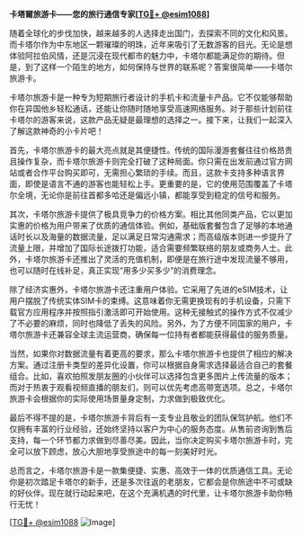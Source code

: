 **卡塔爾旅游卡——您的旅行通信专家[[TG💪+ @esim1088](https://t.me/s/esim1088)]**

随着全球化的步伐加快，越来越多的人选择走出国门，去探索不同的文化和风景。而卡塔尔作为中东地区一颗璀璨的明珠，近年来吸引了无数游客的目光。无论是想体验阿拉伯风情，还是沉浸在现代都市的魅力中，卡塔尔都能满足你的期待。但是，到了这样一个陌生的地方，如何保持与世界的联系呢？答案很简单——卡塔尔旅游卡。

卡塔尔旅游卡是一种专为短期旅行者设计的手机卡和流量卡产品。它不仅能够帮助你在异国他乡轻松通话，还能让你随时随地享受高速网络服务。对于那些计划前往卡塔尔的游客来说，这款产品无疑是最理想的选择之一。接下来，让我们一起深入了解这款神奇的小卡片吧！

首先，卡塔尔旅游卡的最大亮点就是其便捷性。传统的国际漫游套餐往往价格昂贵且操作复杂，而卡塔尔旅游卡则完全打破了这种局面。你只需在出发前通过官方网站或者合作平台购买即可，无需担心繁琐的手续。而且，这款卡支持多种语言界面，即使是语言不通的游客也能轻松上手。更重要的是，它的使用范围覆盖了卡塔尔全境，无论你是前往首都多哈还是偏远小镇，都能享受到稳定的信号和服务。

其次，卡塔尔旅游卡提供了极具竞争力的价格方案。相比其他同类产品，它以更加实惠的价格为用户带来了优质的通信体验。例如，基础版套餐包含了足够的本地通话时长以及海量的数据流量，足以满足日常沟通需求；而高级版本则进一步提升了流量上限，并增加了国际长途拨打功能，适合需要频繁联络的朋友或商务人士。此外，卡塔尔旅游卡还推出了灵活的充值机制，即便是在旅行途中发现流量不够用，也可以随时在线补足，真正实现“用多少买多少”的消费理念。

除了经济实惠外，卡塔尔旅游卡还注重用户体验。它采用了先进的eSIM技术，让用户摆脱了传统实体SIM卡的束缚。这意味着你无需更换现有的手机设备，只需下载官方应用程序并按照指引激活即可开始使用。这种无接触式的操作方式不仅减少了不必要的麻烦，同时也降低了丢失的风险。另外，为了方便不同国家的用户，卡塔尔旅游卡还兼容全球主流运营商，确保每一位持有者都能获得最佳的服务质量。

当然，如果你对数据流量有着更高的要求，那么卡塔尔旅游卡也提供了相应的解决方案。通过注册卡类型的差异化设置，你可以根据自身需求选择最适合自己的套餐组合。比如，喜欢拍照发朋友圈的小伙伴可以选择包含更多图片上传流量的版本；而对于热衷于观看视频直播的朋友们，则可以优先考虑高带宽选项。总之，卡塔尔旅游卡会根据你的实际使用场景量身定制，力求做到极致优化。

最后不得不提的是，卡塔尔旅游卡背后有一支专业且敬业的团队保驾护航。他们不仅拥有丰富的行业经验，还始终坚持以客户为中心的服务态度。从售前咨询到售后支持，每一个环节都力求做到尽善尽美。因此，当你决定购买卡塔尔旅游卡时，完全可以放下顾虑，放心大胆地享受旅途中的每一刻美好时光。

总而言之，卡塔尔旅游卡是一款集便捷、实惠、高效于一体的优质通信工具。无论你是初次踏足卡塔尔的新手，还是多次往返的老朋友，它都会是你旅途中不可或缺的好伙伴。现在就行动起来吧，在这个充满机遇的时代里，让卡塔尔旅游卡助你畅行无忧！

[[TG💪+ @esim1088](https://t.me/s/esim1088) ![Image](https://i.postimg.cc/4NQfJmqS/Snipaste-2025-05-13-00-14-12.png)]